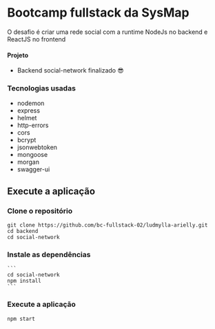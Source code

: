 
# Bootcamp fullstack da SysMap

O desafio é criar uma rede social com a runtime NodeJs no backend e ReactJS no frontend

#### Projeto
- Backend social-network finalizado :sunglasses:

### Tecnologias usadas
- nodemon
- express
- helmet
- http-errors
- cors
- bcrypt
- jsonwebtoken
- mongoose
- morgan
- swagger-ui

## Execute a aplicação

### Clone o repositório
```
git clone https://github.com/bc-fullstack-02/ludmylla-arielly.git
cd backend
cd social-network
```

### Instale as dependências
    ```
    cd social-network
    npm install
    ```

### Execute a aplicação
  ```
  npm start
  ```

